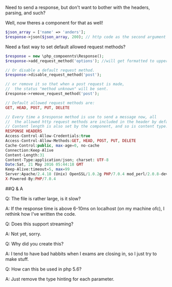 
Need to send a response, but don't want to bother with the headers, parsing, and such?

Well, now theres a component for that as well!
```php
$json_array = ['name' => 'anders'];
$response->json($json_array, 200); // http code as the second argument is optional. default.
```

Need a fast way to set default allowed request methods?
```php
$response = new \php_compoennts\Response();
$response->add_request_method('options'); //will get formatted to uppercase.

// Or disable a default request method.
$response->disable_request_method('post');

// or remove it so that when a post request is made,
//  the status "method unknown" will be sent.
£response->remove_request_method('post');

// Default allowed request methods are:
GET, HEAD, POST, PUT, DELETE

// Every time a $response method is use to send a message now, all 
//  the allowed http request methods are included in the header by default.
// Content length is also set by the component, and so is content type.
RESPONSE HEADERS
Access-Control-Allow-Credentials:true
Access-Control-Allow-Methods:GET, HEAD, POST, PUT, DELETE
Cache-Control:public, max-age=0, no-cache
Connection:Keep-Alive
Content-Length:31
Content-Type:application/json; charset: UTF-8
Date:Sat, 21 May 2016 05:44:18 GMT
Keep-Alive:timeout=5, max=99
Server:Apache/2.4.18 (Unix) OpenSSL/1.0.2g PHP/7.0.4 mod_perl/2.0.8-dev Perl/v5.16.3
X-Powered-By:PHP/7.0.4
```

##Q & A

Q: The file is rather large, is it slow?

A: If the response time is above 6-10ms on localhost (on my machine ofc), I rethink how I've written the code.


Q: Does this support streaming?

A: Not yet, sorry.


Q: Why did you create this?

A: I tend to have bad habbits when I exams are closing in, so I just try to make stuff.


Q: How can this be used in php 5.6?

A: Just remove the type hinting for each parameter.
